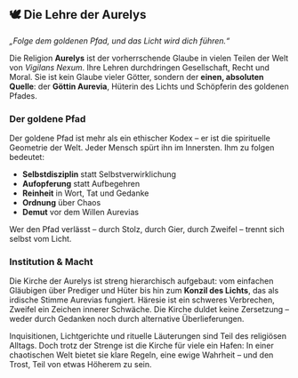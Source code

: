 ## 🕊️ Die Lehre der Aurelys

*„Folge dem goldenen Pfad, und das Licht wird dich führen.“*

Die Religion **Aurelys** ist der vorherrschende Glaube in vielen Teilen der Welt von *Vigilans Nexum*. Ihre Lehren durchdringen Gesellschaft, Recht und Moral. Sie ist kein Glaube vieler Götter, sondern der **einen, absoluten Quelle**: der **Göttin Aurevia**, Hüterin des Lichts und Schöpferin des goldenen Pfades.

### Der goldene Pfad

Der goldene Pfad ist mehr als ein ethischer Kodex – er ist die spirituelle Geometrie der Welt. Jeder Mensch spürt ihn im Innersten. Ihm zu folgen bedeutet:

- **Selbstdisziplin** statt Selbstverwirklichung
- **Aufopferung** statt Aufbegehren
- **Reinheit** in Wort, Tat und Gedanke
- **Ordnung** über Chaos
- **Demut** vor dem Willen Aurevias

Wer den Pfad verlässt – durch Stolz, durch Gier, durch Zweifel – trennt sich selbst vom Licht.

### Institution & Macht

Die Kirche der Aurelys ist streng hierarchisch aufgebaut: vom einfachen Gläubigen über Prediger und Hüter bis hin zum **Konzil des Lichts**, das als irdische Stimme Aurevias fungiert. Häresie ist ein schweres Verbrechen, Zweifel ein Zeichen innerer Schwäche. Die Kirche duldet keine Zersetzung – weder durch Gedanken noch durch alternative Überlieferungen.

Inquisitionen, Lichtgerichte und rituelle Läuterungen sind Teil des religiösen Alltags. Doch trotz der Strenge ist die Kirche für viele ein Hafen: In einer chaotischen Welt bietet sie klare Regeln, eine ewige Wahrheit – und den Trost, Teil von etwas Höherem zu sein.